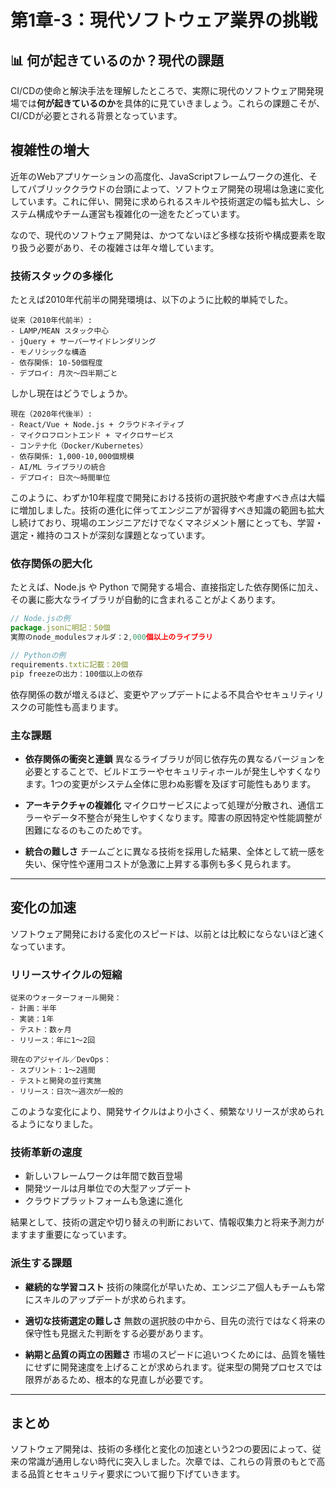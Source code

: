 # 第1章-3：現代ソフトウェア業界の挑戦

## 📊 何が起きているのか？現代の課題

CI/CDの使命と解決手法を理解したところで、実際に現代のソフトウェア開発現場では**何が起きているのか**を具体的に見ていきましょう。これらの課題こそが、CI/CDが必要とされる背景となっています。

## 複雑性の増大

近年のWebアプリケーションの高度化、JavaScriptフレームワークの進化、そしてパブリッククラウドの台頭によって、ソフトウェア開発の現場は急速に変化しています。これに伴い、開発に求められるスキルや技術選定の幅も拡大し、システム構成やチーム運営も複雑化の一途をたどっています。

なので、現代のソフトウェア開発は、かつてないほど多様な技術や構成要素を取り扱う必要があり、その複雑さは年々増しています。

### 技術スタックの多様化

たとえば2010年代前半の開発環境は、以下のように比較的単純でした。

```
従来（2010年代前半）:
- LAMP/MEAN スタック中心
- jQuery + サーバーサイドレンダリング
- モノリシックな構造
- 依存関係: 10-50個程度
- デプロイ: 月次〜四半期ごと
```

しかし現在はどうでしょうか。

```
現在（2020年代後半）:
- React/Vue + Node.js + クラウドネイティブ
- マイクロフロントエンド + マイクロサービス
- コンテナ化（Docker/Kubernetes）
- 依存関係: 1,000-10,000個規模
- AI/ML ライブラリの統合
- デプロイ: 日次〜時間単位
```

このように、わずか10年程度で開発における技術の選択肢や考慮すべき点は大幅に増加しました。技術の進化に伴ってエンジニアが習得すべき知識の範囲も拡大し続けており、現場のエンジニアだけでなくマネジメント層にとっても、学習・選定・維持のコストが深刻な課題となっています。

### 依存関係の肥大化

たとえば、Node.js や Python で開発する場合、直接指定した依存関係に加え、その裏に膨大なライブラリが自動的に含まれることがよくあります。

```javascript
// Node.jsの例
package.jsonに明記：50個
実際のnode_modulesフォルダ：2,000個以上のライブラリ

// Pythonの例
requirements.txtに記載：20個
pip freezeの出力：100個以上の依存
```

依存関係の数が増えるほど、変更やアップデートによる不具合やセキュリティリスクの可能性も高まります。

### 主な課題

* **依存関係の衝突と連鎖**
  異なるライブラリが同じ依存先の異なるバージョンを必要とすることで、ビルドエラーやセキュリティホールが発生しやすくなります。1つの変更がシステム全体に思わぬ影響を及ぼす可能性もあります。

* **アーキテクチャの複雑化**
  マイクロサービスによって処理が分散され、通信エラーやデータ不整合が発生しやすくなります。障害の原因特定や性能調整が困難になるのもこのためです。

* **統合の難しさ**
  チームごとに異なる技術を採用した結果、全体として統一感を失い、保守性や運用コストが急激に上昇する事例も多く見られます。

---

## 変化の加速

ソフトウェア開発における変化のスピードは、以前とは比較にならないほど速くなっています。

### リリースサイクルの短縮

```
従来のウォーターフォール開発：
- 計画：半年
- 実装：1年
- テスト：数ヶ月
- リリース：年に1～2回

現在のアジャイル／DevOps：
- スプリント：1〜2週間
- テストと開発の並行実施
- リリース：日次〜週次が一般的
```

このような変化により、開発サイクルはより小さく、頻繁なリリースが求められるようになりました。

### 技術革新の速度

* 新しいフレームワークは年間で数百登場
* 開発ツールは月単位での大型アップデート
* クラウドプラットフォームも急速に進化

結果として、技術の選定や切り替えの判断において、情報収集力と将来予測力がますます重要になっています。

### 派生する課題

* **継続的な学習コスト**
  技術の陳腐化が早いため、エンジニア個人もチームも常にスキルのアップデートが求められます。

* **適切な技術選定の難しさ**
  無数の選択肢の中から、目先の流行ではなく将来の保守性も見据えた判断をする必要があります。

* **納期と品質の両立の困難さ**
  市場のスピードに追いつくためには、品質を犠牲にせずに開発速度を上げることが求められます。従来型の開発プロセスでは限界があるため、根本的な見直しが必要です。

---

## まとめ

ソフトウェア開発は、技術の多様化と変化の加速という2つの要因によって、従来の常識が通用しない時代に突入しました。次章では、これらの背景のもとで高まる品質とセキュリティ要求について掘り下げていきます。
